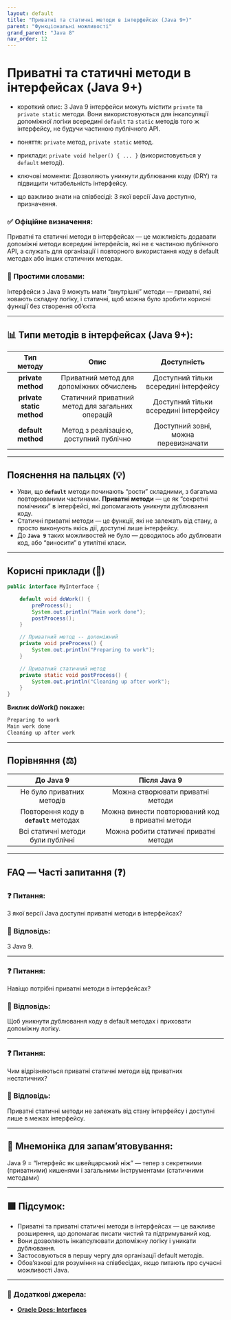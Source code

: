 ```yaml
---
layout: default
title: "Приватні та статичні методи в інтерфейсах (Java 9+)"
parent: "Функціональні можливості"
grand_parent: "Java 8"
nav_order: 12
---
```


# Приватні та статичні методи в інтерфейсах (Java 9+)

* короткий опис: З Java 9 інтерфейси можуть містити `private` та `private static` методи. Вони використовуються для інкапсуляції допоміжної логіки всередині `default` та `static` методів того ж інтерфейсу, не будучи частиною публічного API.

* поняття: `private` метод, `private static` метод.

* приклади: `private void helper() { ... }` (використовується у `default` методі).

* ключові моменти: Дозволяють уникнути дублювання коду (DRY) та підвищити читабельність інтерфейсу.

* що важливо знати на співбесіді: З якої версії Java доступно, призначення.

### **✅ Офіційне визначення:**

Приватні та статичні методи в інтерфейсах — це можливість додавати допоміжні методи всередині інтерфейсів, які не є частиною публічного API, а служать для організації і повторного використання коду в default методах або інших статичних методах.

### **🧠 Простими словами:**

Інтерфейси з Java 9 можуть мати “внутрішні” методи — приватні, які ховають складну логіку, і статичні, щоб можна було зробити корисні функції без створення об’єкта

---

## 📊 **Типи методів в інтерфейсах (Java 9+):**

|        Тип методу         |                       Опис                       |              Доступність              |
|:-------------------------:|:------------------------------------------------:|:-------------------------------------:|
|    **private method**     |     Приватний метод для допоміжних обчислень     | Доступний тільки всередині інтерфейсу |
| **private static method** | Статичний приватний метод для загальних операцій | Доступний тільки всередині інтерфейсу |
|    **default method**     |     Метод з реалізацією, доступний публічно      | Доступний зовні, можна перевизначати  |

---

## **Пояснення на пальцях (💡)**

* Уяви, що **`default`** методи починають “рости” складними, з багатьма повторюваними частинами. **Приватні методи** — це як “секретні помічники” в інтерфейсі, які допомагають уникнути дублювання коду.
* Статичні приватні методи — це функції, які не залежать від стану, а просто виконують якісь дії, доступні лише інтерфейсу.
* До **`Java 9`** таких можливостей не було — доводилось або дублювати код, або “виносити” в утилітні класи.

---

## **Корисні приклади (🧪)**

```java
public interface MyInterface {

    default void doWork() {
        preProcess();
        System.out.println("Main work done");
        postProcess();
    }

    // Приватний метод -- допоміжний
    private void preProcess() {
        System.out.println("Preparing to work");
    }

    // Приватний статичний метод
    private static void postProcess() {
        System.out.println("Cleaning up after work");
    }
}
```

**Виклик doWork() покаже:**

```java
Preparing to work  
Main work done  
Cleaning up after work  
```

---

## **Порівняння (⚖️)**

|                До Java 9                |                   Після Java 9                   |
|:---------------------------------------:|:------------------------------------------------:|
|        Не було приватних методів        |         Можна створювати приватні методи         |
| Повторення коду в **`default`** методах | Можна винести повторюваний код в приватні методи |
|    Всі статичні методи були публічні    |      Можна робити статичні приватні методи       |

---

## **FAQ — Часті запитання (❓)**

### **❓ Питання:**

 З якої версії Java доступні приватні методи в інтерфейсах?

### **💬 Відповідь:**

 З Java 9\.

---

### **❓ Питання:**

 Навіщо потрібні приватні методи в інтерфейсах?

### **💬 Відповідь:**

 Щоб уникнути дублювання коду в default методах і приховати допоміжну логіку.

---

### **❓ Питання:**

 Чим відрізняються приватні статичні методи від приватних нестатичних?

### **💬 Відповідь:**

 Приватні статичні методи не залежать від стану інтерфейсу і доступні лише в межах інтерфейсу.

---

## **🧠 Мнемоніка для запам’ятовування:**

Java 9 \= “Інтерфейс як швейцарський ніж” — тепер з секретними (приватними) кишенями і загальними інструментами (статичними методами)

---

## **🟩 Підсумок:**

* Приватні та приватні статичні методи в інтерфейсах — це важливе розширення, що допомагає писати чистий та підтримуваний код.
* Вони дозволяють інкапсулювати допоміжну логіку і уникати дублювання.
* Застосовуються в першу чергу для організації default методів.
* Обов’язкові для розуміння на співбесідах, якщо питають про сучасні можливості Java.

---

### **🔗 Додаткові джерела:**

* [**Oracle Docs: Interfaces**](https://docs.oracle.com/javase/tutorial/java/IandI/defaultmethods.html)
